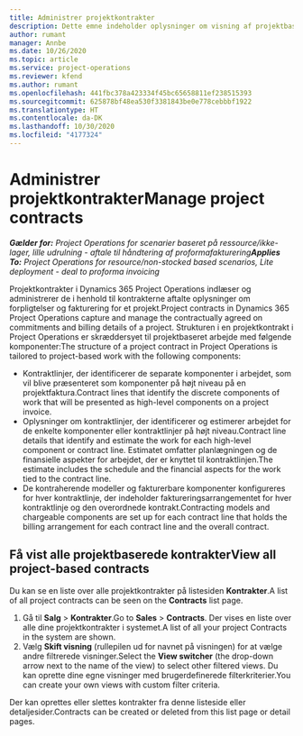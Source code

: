 ```yaml
---
title: Administrer projektkontrakter
description: Dette emne indeholder oplysninger om visning af projektbaserede kontrakter.
author: rumant
manager: Annbe
ms.date: 10/26/2020
ms.topic: article
ms.service: project-operations
ms.reviewer: kfend
ms.author: rumant
ms.openlocfilehash: 441fbc378a423334f45bc65658811ef238515393
ms.sourcegitcommit: 625878bf48ea530f3381843be0e778cebbbf1922
ms.translationtype: HT
ms.contentlocale: da-DK
ms.lasthandoff: 10/30/2020
ms.locfileid: "4177324"
---
```

# <a name="manage-project-contracts"></a><span data-ttu-id="9086c-103">Administrer projektkontrakter</span><span class="sxs-lookup"><span data-stu-id="9086c-103">Manage project contracts</span></span>

<span data-ttu-id="9086c-104">_**Gælder for:** Project Operations for scenarier baseret på ressource/ikke-lager, lille udrulning - aftale til håndtering af proformafakturering_</span><span class="sxs-lookup"><span data-stu-id="9086c-104">_**Applies To:** Project Operations for resource/non-stocked based scenarios, Lite deployment - deal to proforma invoicing_</span></span>

<span data-ttu-id="9086c-105">Projektkontrakter i Dynamics 365 Project Operations indlæser og administrerer de i henhold til kontrakterne aftalte oplysninger om forpligtelser og fakturering for et projekt.</span><span class="sxs-lookup"><span data-stu-id="9086c-105">Project contracts in Dynamics 365 Project Operations capture and manage the contractually agreed on commitments and billing details of a project.</span></span> <span data-ttu-id="9086c-106">Strukturen i en projektkontrakt i Project Operations er skræddersyet til projektbaseret arbejde med følgende komponenter:</span><span class="sxs-lookup"><span data-stu-id="9086c-106">The structure of a project contract in Project Operations is tailored to project-based work with the following components:</span></span>

- <span data-ttu-id="9086c-107">Kontraktlinjer, der identificerer de separate komponenter i arbejdet, som vil blive præsenteret som komponenter på højt niveau på en projektfaktura.</span><span class="sxs-lookup"><span data-stu-id="9086c-107">Contract lines that identify the discrete components of work that will be presented as high-level components on a project invoice.</span></span>
- <span data-ttu-id="9086c-108">Oplysninger om kontraktlinjer, der identificerer og estimerer arbejdet for de enkelte komponenter eller kontraktlinjer på højt niveau.</span><span class="sxs-lookup"><span data-stu-id="9086c-108">Contract line details that identify and estimate the work for each high-level component or contract line.</span></span> <span data-ttu-id="9086c-109">Estimatet omfatter planlægningen og de finansielle aspekter for arbejdet, der er knyttet til kontraktlinjen.</span><span class="sxs-lookup"><span data-stu-id="9086c-109">The estimate includes the schedule and the financial aspects for the work tied to the contract line.</span></span>
- <span data-ttu-id="9086c-110">De kontraherende modeller og fakturerbare komponenter konfigureres for hver kontraktlinje, der indeholder faktureringsarrangementet for hver kontraktlinje og den overordnede kontrakt.</span><span class="sxs-lookup"><span data-stu-id="9086c-110">Contracting models and chargeable components are set up for each contract line that holds the billing arrangement for each contract line and the overall contract.</span></span>

## <a name="view-all-project-based-contracts"></a><span data-ttu-id="9086c-111">Få vist alle projektbaserede kontrakter</span><span class="sxs-lookup"><span data-stu-id="9086c-111">View all project-based contracts</span></span>

<span data-ttu-id="9086c-112">Du kan se en liste over alle projektkontrakter på listesiden **Kontrakter**.</span><span class="sxs-lookup"><span data-stu-id="9086c-112">A list of all project contracts can be seen on the **Contracts** list page.</span></span> 

1. <span data-ttu-id="9086c-113">Gå til **Salg** > **Kontrakter**.</span><span class="sxs-lookup"><span data-stu-id="9086c-113">Go to **Sales** > **Contracts**.</span></span> <span data-ttu-id="9086c-114">Der vises en liste over alle dine projektkontrakter i systemet.</span><span class="sxs-lookup"><span data-stu-id="9086c-114">A list of all your project Contracts in the system are shown.</span></span> 
2. <span data-ttu-id="9086c-115">Vælg **Skift visning** (rullepilen ud for navnet på visningen) for at vælge andre filtrerede visninger.</span><span class="sxs-lookup"><span data-stu-id="9086c-115">Select the **View switcher** (the drop-down arrow next to the name of the view) to select other filtered views.</span></span> <span data-ttu-id="9086c-116">Du kan oprette dine egne visninger med brugerdefinerede filterkriterier.</span><span class="sxs-lookup"><span data-stu-id="9086c-116">You can create your own views with custom filter criteria.</span></span>

<span data-ttu-id="9086c-117">Der kan oprettes eller slettes kontrakter fra denne listeside eller detaljesider.</span><span class="sxs-lookup"><span data-stu-id="9086c-117">Contracts can be created or deleted from this list page or detail pages.</span></span>
